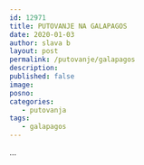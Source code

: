 ```yaml
---
id: 12971
title: PUTOVANJE NA GALAPAGOS
date: 2020-01-03
author: slava b
layout: post
permalink: /putovanje/galapagos
description: 
published: false
image: 
posno: 
categories:
   - putovanja
tags:
   - galapagos
---
```

...